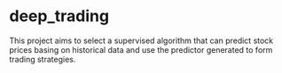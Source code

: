 # deep_trading
This project aims to select a supervised algorithm that can predict stock prices basing on historical data and use the predictor generated to form trading strategies.
